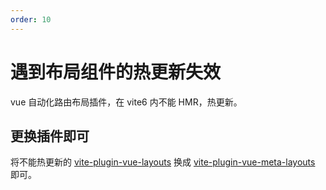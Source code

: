 ```yaml
---
order: 10
---
```


# 遇到布局组件的热更新失效

vue 自动化路由布局插件，在 vite6 内不能 HMR，热更新。

## 更换插件即可

将不能热更新的 [vite-plugin-vue-layouts](https://github.com/JohnCampionJr/vite-plugin-vue-layouts) 换成 [vite-plugin-vue-meta-layouts](https://github.com/dishait/vite-plugin-vue-meta-layouts) 即可。
